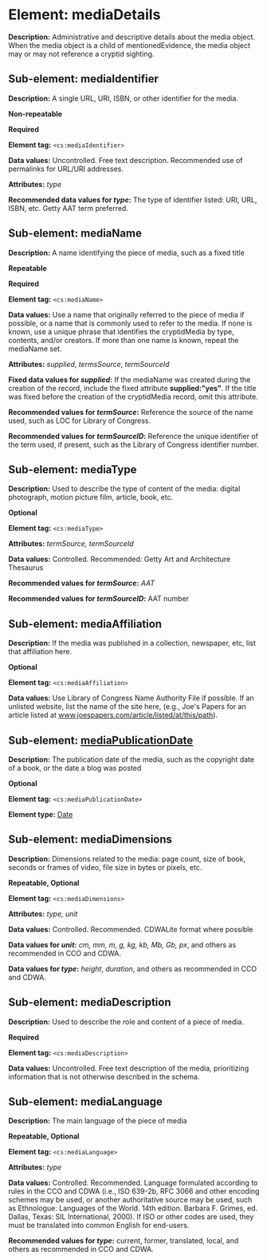 # Element: mediaDetails

**Description:** Administrative and descriptive details about the media object. When the media object is a child of mentionedEvidence, the media object may or may not reference a cryptid sighting.
 
## Sub-element: mediaIdentifier

**Description:** A single URL, URI, ISBN, or other identifier for the media.

**Non-repeatable**

**Required**

**Element tag:** `<cs:mediaIdentifier>`

**Data values:**  Uncontrolled. Free text description. Recommended use of permalinks for URL/URI addresses.

**Attributes:** *type*

**Recommended data values for *type*:** The type of identifier listed: URI, URL, ISBN, etc. Getty AAT term preferred. 

## Sub-element: mediaName

**Description:** A name identifying the piece of media, such as a fixed title 

**Repeatable**

**Required**

**Element tag:** `<cs:mediaName>`

**Data values:**  Use a name that originally referred to the piece of media if possible, or a name that is commonly used to refer to the media. If none is known, use a unique phrase that identifies the cryptidMedia by type, contents, and/or creators. If more than one name is known, repeat the mediaName set.

**Attributes:** *supplied*, *termsSource*, *termSourceId*

**Fixed data values for *supplied*:** If the mediaName was created during the creation of the record, include the fixed attribute **supplied:"yes"**. If the title was fixed before the creation of the cryptidMedia record, omit this attribute. 

**Recommended values for *termSource*:** Reference the source of the name used, such as LOC for Library of Congress.

**Recommended values for *termSourceID*:** Reference the unique identifier of the term used, if present, such as the Library of Congress identifier number.

## Sub-element: mediaType

**Description:** Used to describe the type of content of the media: digital photograph, motion picture film, article, book, etc. 

**Optional**

**Element tag:** `<cs:mediaType>`

**Attributes:** *termSource, termSourceId*

**Data values:**  Controlled. Recommended: Getty Art and Architecture Thesaurus 

**Recommended values for *termSource*:** *AAT* 

**Recommended values for *termSourceID*:** AAT number
 
## Sub-element: mediaAffiliation

**Description:** If the media was published in a collection, newspaper, etc, list that affiliation here.

**Optional**

**Element tag:** `<cs:mediaAffiliation>`

**Data values:**  Use Library of Congress Name Authority File if possible. If an unlisted website, list the name of the site here, (e.g., Joe's Papers for an article listed at www.joespapers.com/article/listed/at/this/path).
 
## Sub-element: [mediaPublicationDate](date.md)

**Description:** The publication date of the media, such as the copyright date of a book, or the date a blog was posted

**Optional**

**Element tag:** `<cs:mediaPublicationDate>`

**Element type:** [Date](date.md)
 
## Sub-element: mediaDimensions

**Description:** Dimensions related to the media: page count, size of book, seconds or frames of video, file size in bytes or pixels, etc.

**Repeatable, Optional**

**Element tag:** `<cs:mediaDimensions>`

**Attributes:** *type, unit*

**Data values:**  Controlled. Recommended. CDWALite format where possible

**Data values for *unit*:** *cm, mm, m, g, kg, kb, Mb, Gb, px*, and others as recommended in CCO and CDWA. 

**Data values for *type*:** *height*, *duration*, and others as recommended in CCO and CDWA. 
 
## Sub-element: mediaDescription

**Description:** Used to describe the role and content of a piece of media.

**Required**

**Element tag:** `<cs:mediaDescription>`

**Data values:**  Uncontrolled. Free text description of the media, prioritizing information that is not otherwise described in the schema.
 
## Sub-element: mediaLanguage

**Description:** The main language of the piece of media

**Repeatable, Optional**

**Element tag:** `<cs:mediaLanguage>`

**Attributes:** *type*

**Data values:**  Controlled. Recommended. Language formulated according to rules in the CCO and CDWA (i.e., ISO 639-2b, RFC 3066 and other encoding schemes may be used, or another authoritative source may be used, such as Ethnologue: Languages of the World. 14th edition. Barbara F. Grimes, ed. Dallas, Texas: SIL International, 2000). If ISO or other codes are used, they must be translated into common English for end-users. 

**Recommended values for *type*:** current, former, translated, local, and others as recommended in CCO and CDWA. 
